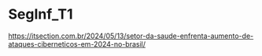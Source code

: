# SegInf_T1

https://itsection.com.br/2024/05/13/setor-da-saude-enfrenta-aumento-de-ataques-ciberneticos-em-2024-no-brasil/
